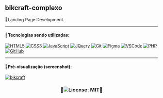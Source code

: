 ## bikcraft-complexo
🔸Landing Page Development.
***
#### 🔸Tecnologias sendo utilizadas:

[![HTML5](https://skills.thijs.gg/icons?i=html)](https://pt.wikipedia.org/wiki/HTML5)
[![CSS3](https://skills.thijs.gg/icons?i=css)](https://pt.wikipedia.org/wiki/CSS3)
[![JavaScript](https://skills.thijs.gg/icons?i=js)](https://pt.wikipedia.org/wiki/JavaScript)
[![JQuery](https://skills.thijs.gg/icons?i=jquery)](https://pt.wikipedia.org/wiki/JQuery)
[![Git](https://skills.thijs.gg/icons?i=git)](https://pt.wikipedia.org/wiki/Git)
[![Figma](https://skills.thijs.gg/icons?i=figma)](https://pt.wikipedia.org/wiki/Figma)
[![VSCode](https://skills.thijs.gg/icons?i=vscode)](https://pt.wikipedia.org/wiki/Visual_Studio_Code)
[![PHP](https://skills.thijs.gg/icons?i=php)](https://pt.wikipedia.org/wiki/PHP)
[![GitHub](https://skills.thijs.gg/icons?i=github)](https://pt.wikipedia.org/wiki/GitHub)

***
#### 🔸Pré-visualização (screenshot):
[![bikcraft](https://user-images.githubusercontent.com/80191040/184557019-a86c9b4d-0876-4411-89df-a75a42e8b404.png)](https://adriwco.github.io/bikcraft-complexo)



### <p align="center">🔸[![License: MIT](https://img.shields.io/badge/License-MIT-yellow.svg)](https://opensource.org/licenses/MIT)🔸</p>
